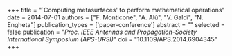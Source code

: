 +++
title = "`Computing metasurfaces' to perform mathematical operations"
date = 2014-07-01
authors = ["F. Monticone", "A. Alù", "V. Galdi", "N. Engheta"]
publication_types = ['paper-conference']
abstract = ""
selected = false
publication = "*Proc. IEEE Antennas and Propagation-Society International Symposium (APS-URSI)*"
doi = "10.1109/APS.2014.6904345"
+++

